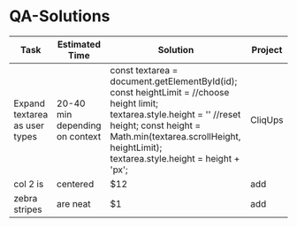 # QA-Solutions

| Task                          | Estimated Time                 | Solution                                                                                                                                                                                                                                 | Project |
| ----                          | --------------                 | --------                                                                                                                                                                                                                                 | ------- |
| Expand textarea as user types | 20-40 min depending on context | const textarea = document.getElementById(id);  const heightLimit = //choose height limit; textarea.style.height = '' //reset height; const height = Math.min(textarea.scrollHeight, heightLimit); textarea.style.height = height + 'px'; | CliqUps |
| col 2 is                      | centered                       | $12                                                                                                                                                                                                                                      | add     |
| zebra stripes                 | are neat                       | $1                                                                                                                                                                                                                                       | add     |
